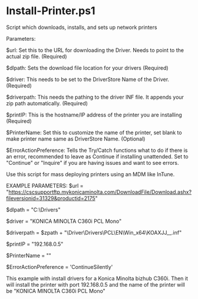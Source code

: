 # Install-Printer.ps1
Script which downloads, installs, and sets up network printers

Parameters:

$url: Set this to the URL for downloading the Driver. Needs to point to the actual zip file. (Required)

$dlpath: Sets the download file location for your drivers (Required)

$driver: This needs to be set to the DriverStore Name of the Driver. (Required)

$driverpath: This needs the pathing to the driver INF file. It appends your zip path automatically. (Required)

$printIP: This is the hostname/IP address of the printer you are installing (Required)

$PrinterName: Set this to customize the name of the printer, set blank to make printer name same as DriverStore Name. (Optional)

$ErrorActionPreference: Tells the Try/Catch functions what to do if there is an error, recommended to leave as Continue if installing unattended. Set to "Continue" or "Inquire" if you are having issues and want to see errors. 


Use this script for mass deploying printers using an MDM like InTune.


EXAMPLE PARAMETERS:
$url = "https://cscsupportftp.mykonicaminolta.com/DownloadFile/Download.ashx?fileversionid=31329&productid=2175"

$dlpath = "C:\Drivers"

$driver = "KONICA MINOLTA C360i PCL Mono"

$driverpath = $zpath + "\Driver\Drivers\PCL\EN\Win_x64\KOAXJJ__.inf"

$printIP = "192.168.0.5"

$PrinterName = ""

$ErrorActionPreference = 'ContinueSilently'

This example with install drivers for a Konica Minolta bizhub C360i. Then it will install the printer with port 192.168.0.5 and the name of the printer will be "KONICA MINOLTA C360i PCL Mono"
